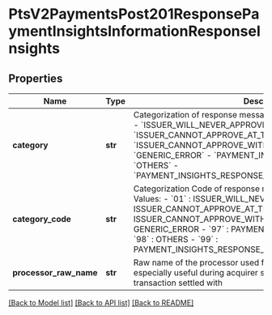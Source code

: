 # PtsV2PaymentsPost201ResponsePaymentInsightsInformationResponseInsights

## Properties
Name | Type | Description | Notes
------------ | ------------- | ------------- | -------------
**category** | **str** | Categorization of response message from processor  Possible Values: - &#x60;ISSUER_WILL_NEVER_APPROVE&#x60; - &#x60;ISSUER_CANNOT_APPROVE_AT_THIS_TIME&#x60; - &#x60;ISSUER_CANNOT_APPROVE_WITH_THESE_DETAILS&#x60; - &#x60;GENERIC_ERROR&#x60; - &#x60;PAYMENT_INSIGHTS_INTERNAL_ERROR&#x60; - &#x60;OTHERS&#x60; - &#x60;PAYMENT_INSIGHTS_RESPONSE_CATEGORY_MATCH_NOT_FOUND&#x60;  | [optional] 
**category_code** | **str** | Categorization Code of response message from processor  Possible Values: - &#x60;01&#x60; : ISSUER_WILL_NEVER_APPROVE - &#x60;02&#x60; : ISSUER_CANNOT_APPROVE_AT_THIS_TIME - &#x60;03&#x60; : ISSUER_CANNOT_APPROVE_WITH_THESE_DETAILS - &#x60;04&#x60; : GENERIC_ERROR - &#x60;97&#x60; : PAYMENT_INSIGHTS_INTERNAL_ERROR - &#x60;98&#x60; : OTHERS - &#x60;99&#x60; : PAYMENT_INSIGHTS_RESPONSE_CATEGORY_MATCH_NOT_FOUND  | [optional] 
**processor_raw_name** | **str** | Raw name of the processor used for the transaction processing, especially useful during acquirer swing to see which processor transaction settled with  | [optional] 

[[Back to Model list]](../README.md#documentation-for-models) [[Back to API list]](../README.md#documentation-for-api-endpoints) [[Back to README]](../README.md)


